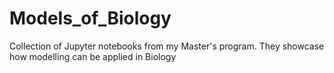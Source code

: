 # Models_of_Biology
Collection of Jupyter notebooks from my Master's program.  They showcase how modelling can be applied in Biology
